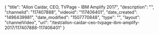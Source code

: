 {
    "title": "Allon Caidar, CEO, TVPage - IBM Amplify 2017",
    "description": "",
    "channelid": "117407888",
    "videoid": "117406401",
    "date_created": "1496439981",
    "date_modified": "1507770848",
    "type": "",
    "layout": "channelVideo",
    "url": "\/test\/allon-caidar-ceo-tvpage-ibm-amplify-2017\/117407888-117406401"
}